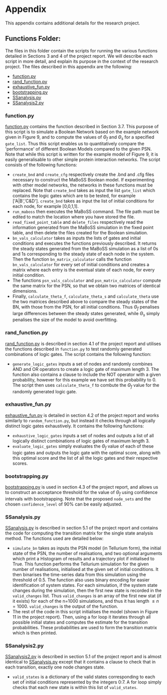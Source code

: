 # Appendix

This appendix contains additional details for the research project.

## Functions Folder:

The files in this folder contain the scripts for running the various functions detailed in Sections 3 and 4 of the project report. We will describe each script in more detail, and explain its purpose in the context of the research project. The files described in this appendix are the following:

- [function.py](#functionpy)
- [rand_function.py](#rand_functionpy)
- [exhaustive_fun.py](#exhaustive_funpy)
- [bootstrapping.py](#bootstrappingpy)
- [SSanalysis.py](#SSanalysispy)
- [SSanalysis2.py](#SSanalysis2py)

### function.py

[function.py](Functions/function.py) contains the function described in Section 3.7. This purpose of this script is to simulate a Boolean Network based on the example network given in Figure 9, and to compute the values of $\Theta_f$ and $\Theta_s$ for a specified `gate_list`. Thus this script enables us to quantitatively compare the 'performance' of different Boolean Models compared to the given PSN. Note that while this script is written for the example model of Figure 9, it is easily generalisable to other simple protein interaction networks. The script consists of the following functions:

- `create_bnd` and `create_cfg` respectively create the .bnd and .cfg files necessary to construct the MaBoSS Boolean model. If experimenting with other model networks, the networks in these functions must be replaced. Note that `create_bnd` takes as input the list `gate_list` which contains the logic gates which are to be tested, for example ['A|B','C&D']. `create_bnd` takes as input the list of initial conditions for each node, for example [0,0,1,1].
- `run_maboss` then executes the MaBoSS command. The file path must be edited to match the location where you have stored the file.
- `read_fixed_point_table` and `delete_files` respectively read the information generated from the MaBoSS simulation in the fixed point table, and then delete the files created for the Boolean simulation.
- `bn_vals_calculator` takes as inputs the lists of gates and initial conditions and executes the functions previously described. It returns the steady states generated from the MaBoSS simulation as a list of 0s and 1s corresponding to the steady state of each node in the system. Then the function `bn_matrix_calculator` calls the function `bn_vals_calculator` for every set of initial conditions and creates a matrix where each entry is the eventual state of each node, for every initial condition. 
- The functions `psn_vals_calculator` and `psn_matrix_calculator` compute the same matrix for the PSN, so that we obtain two matrices of identical dimensions.
- Finally, `calculate_theta_f`, `calculate_theta_s` and `calculate_theta` use the two matrices described above to compare the steady states of the BN, with those from the PSN, for all initial conditions. Thus $\Theta_f$ penalises large differences between the steady states generated, while $\Theta_s$ simply penalises the size of the model to avoid overfitting.

### rand_function.py

[rand_function.py](Functions/rand_function.py) is described in section 4.1 of the project report and utilises the functions described in `function.py` to test randomly generated combinations of logic gates. The script contains the following function:

- `generate_logic_gates` inputs a set of nodes and randomly combines AND and OR operators to create a logic gate of maximum length 3. The function also contains a clause to include the NOT operator with a given probability, however for this example we have set this probability to 0. The script then uses `calculate_theta_f` to combute the $\Theta_f$ value for the randomly generated logic gate.

### exhaustive_fun.py

[exhaustive_fun.py](Functions/exhaustive_fun.py) is detailed in section 4.2 of the project report and works similarly to `random_function.py`, but instead it checks through all logically distinct logic gates exhaustively. It contains the following functions:

- `exhaustive_logic_gates` inputs a set of nodes and outputs a list of all logically distinct combinations of logic gates of maximum length 3.
- `evaluate_logic_gates` simply evaluates the $\Theta_f$ value of each of these logic gates and outputs the logic gate with the optimal score, along with this optimal score and the list of all the logic gates and their respective scores.

### bootstrapping.py

[bootstrapping.py](Functions/bootstrapping.py) is used in section 4.3 of the project report, and allows us to construct an acceptance threshold for the value of $\Theta_f$ using confidence intervals with bootstrapping. Note that the proposed `node_sets` and the chosen `confidence_level` of 90% can be easily adjusted.

### SSanalysis.py

[SSanalysis.py](Functions/SSanalysis.py) is described in section 5.1 of the project report and contains the code for computing the transition matrix for the single state analysis method. The functions used are detailed below:

- `simulate_bn` takes as inputs the PSN model (in Tellurium form), the initial state of the PSN, the number of realisations, and two optional arguments which print a Histogram of results and a trajectory plot if initialised to True. This function performs the Tellurium simulation for the given number of realisations, initialised at the given set of initial conditions. It then binarises the time-series data from this simulation using the threshold of 0.5. The function also uses binary encoding for easier identification of system states. For each simulation, if the system state changes during the simulation, then the first new state is recorded in the `valid_changes` list. Thus `valid_changes` is an array of the first new stat (if it exists) for each of the n=1000 simulations, and thus it has length $\leq n = 1000$. `valid_changes` is the output of the function.
- The rest of the code in this script initialises the model (shown in Figure 11 in the project report). Then, using a for loop it iterates through all possible initial states and computes the estimate for the transition probabilities. These probabilities are used to form the transition matrix which is then printed.

### SSanalysis2.py

[SSanalysis2.py](Functions/SSanalysis2.py) is described in section 5.1 of the project report and is almost identical to [SSanalysis.py](Functions/SSanalysis.py) except that it contains a clause to check that in each transition, exactly one node changes state.

- `valid_states` is a dictionary of the valid states corresponding to each set of initial conditions represented by the integers 0:7. A for loop simply checks that each new state is within this list of `valid_states`.
